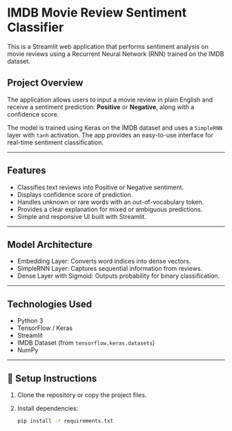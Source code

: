 # IMDB Movie Review Sentiment Classifier

This is a Streamlit web application that performs sentiment analysis on movie reviews using a Recurrent Neural Network (RNN) trained on the IMDB dataset.

## Project Overview

The application allows users to input a movie review in plain English and receive a sentiment prediction: **Positive** or **Negative**, along with a confidence score.

The model is trained using Keras on the IMDB dataset and uses a `SimpleRNN` layer with `tanh` activation. The app provides an easy-to-use interface for real-time sentiment classification.

---

## Features

- Classifies text reviews into Positive or Negative sentiment.
- Displays confidence score of prediction.
- Handles unknown or rare words with an out-of-vocabulary token.
- Provides a clear explanation for mixed or ambiguous predictions.
- Simple and responsive UI built with Streamlit.

---

## Model Architecture

- Embedding Layer: Converts word indices into dense vectors.
- SimpleRNN Layer: Captures sequential information from reviews.
- Dense Layer with Sigmoid: Outputs probability for binary classification.

---

## Technologies Used

- Python 3
- TensorFlow / Keras
- Streamlit
- IMDB Dataset (from `tensorflow.keras.datasets`)
- NumPy

---

## 🔧 Setup Instructions

1. Clone the repository or copy the project files.

2. Install dependencies:

   ```bash
   pip install -r requirements.txt
   ```

